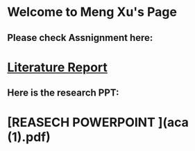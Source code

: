 # Welcome to Meng Xu's Page


## Please check Assnignment here:
# [Literature Report](paper.md)

## Here is the research PPT:
# [REASECH POWERPOINT ](aca (1).pdf)
